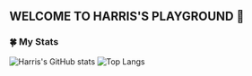## WELCOME TO HARRIS'S PLAYGROUND 🌼

<!--
**HarrisLim/HarrisLim** is a ✨ _special_ ✨ repository because its `README.md` (this file) appears on your GitHub profile.

Here are some ideas to get you started:

- 🔭 I’m currently working on ...
- 🌱 I’m currently learning ...
- 👯 I’m looking to collaborate on ...
- 🤔 I’m looking for help with ...
- 💬 Ask me about ...
- 📫 How to reach me: ...
- 😄 Pronouns: ...
- ⚡ Fun fact: ...
-->
### 🍀 My Stats
![Harris's GitHub stats](https://github-readme-stats.vercel.app/api?username=HarrisLim&hide=contribs&theme=cobalt&line_height=24)
![Top Langs](https://github-readme-stats.vercel.app/api/top-langs/?username=HarrisLim&&layout=compact&theme=cobalt)
